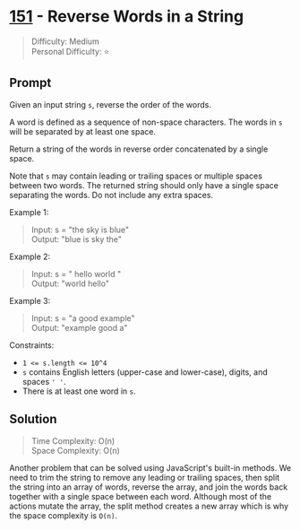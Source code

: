 # [151] - Reverse Words in a String

> Difficulty: Medium\
> Personal Difficulty: ⭐️

## Prompt

Given an input string `s`, reverse the order of the words.

A word is defined as a sequence of non-space characters. The words in `s` will
be separated by at least one space.

Return a string of the words in reverse order concatenated by a single space.

Note that `s` may contain leading or trailing spaces or multiple spaces between
two words. The returned string should only have a single space separating the
words. Do not include any extra spaces.

Example 1:

> Input: s = "the sky is blue"\
> Output: "blue is sky the"

Example 2:

> Input: s = " hello world "\
> Output: "world hello"

Example 3:

> Input: s = "a good example"\
> Output: "example good a"

Constraints:

- `1 <= s.length <= 10^4`
- `s` contains English letters (upper-case and lower-case), digits, and spaces
  `' '`.
- There is at least one word in `s`.

## Solution

> Time Complexity: O(n)\
> Space Complexity: O(n)

Another problem that can be solved using JavaScript's built-in methods. We need
to trim the string to remove any leading or trailing spaces, then split the
string into an array of words, reverse the array, and join the words back
together with a single space between each word. Although most of the actions
mutate the array, the split method creates a new array which is why the space
complexity is `O(n)`.

[151]: https://leetcode.com/problems/reverse-words-in-a-string
